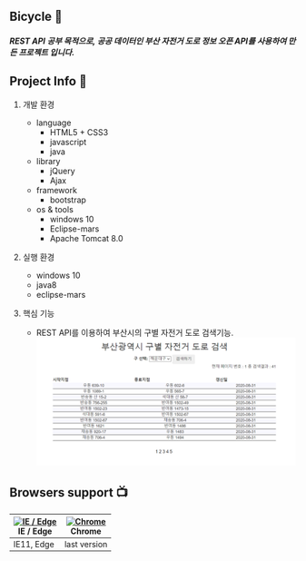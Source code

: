 ## Bicycle :wave:
##### REST API 공부 목적으로, 공공 데이터인 부산 자전거 도로 정보 오픈 API를 사용하여 만든 프로젝트 입니다. 

## Project Info :punch:
1. 개발 환경
   * language
      - HTML5 + CSS3
      - javascript
      - java
   * library
      - jQuery
      - Ajax
   * framework
      - bootstrap
   * os & tools
      - windows 10
      - Eclipse-mars
      - Apache Tomcat 8.0
      
2. 실행 환경
    * windows 10
    * java8
    * eclipse-mars
    
3. 핵심 기능
    * REST API를 이용하여 부산시의 구별 자전거 도로 검색기능.
![use_screenshot](https://github.com/SbinSho/Bicycle_Project/blob/master/img/use.PNG)

## Browsers support :tv:

| [<img src="https://raw.githubusercontent.com/alrra/browser-logos/master/src/edge/edge_48x48.png" alt="IE / Edge" width="24px" height="24px" />](http://godban.github.io/browsers-support-badges/)<br/>IE / Edge | [<img src="https://raw.githubusercontent.com/alrra/browser-logos/master/src/chrome/chrome_48x48.png" alt="Chrome" width="24px" height="24px" />](http://godban.github.io/browsers-support-badges/)<br/>Chrome |
| --------- | --------- |
| IE11, Edge| last version
